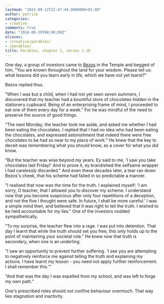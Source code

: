 ```yaml
---
lastmod: "2021-09-12T22:47:44.0000000+01:00"
author: patrick
categories:
- creative
comments: true
date: "2014-08-19T00:00:00Z"
aliases:
- /creative/parables/
- /parables/
title: Parables, chapter 1, verses 1-10
---
```


One day, a group of investors came to [Bezos] in the Temple and begged of him, "You are known throughout the land for your wisdom. Please tell us: what lessons did you learn early in life, which we have not yet learnt?"

Bezos replied thus.

"When I was but a child, when I had not yet seen seven summers, I discovered that my teacher had a bountiful store of chocolates hidden in the stationery cupboard. Being of an enterprising frame of mind, I proceeded to eat one of them every day for a week." For he was mindful of the need to preserve the source of good things.

"The next Monday, the teacher took me aside, and asked me whether I had been eating the chocolates. I replied that I had no idea who had been eating the chocolates, and expressed astonishment that indeed there were free chocolates to be had so near to my place of work." He knew that the key to deceit was remembering what you *should* know, as a cover for what you *did* know.

"But the teacher was wise beyond my years. Ey said to me, 'I saw you take chocolates last Friday!' And to prove it, ey brandished the selfsame wrapper I had carelessly discarded." And even these decades later, a tear ran down Bezos's cheek, that his scheme had failed in so predictable a manner.

"I realised that now was the time for the truth. I explained myself: 'I am sorry, O teacher, that I allowed you to discover my scheme. I understand now that you become suspicious after only four repetitions of a deception, and not the five I thought were safe. In future, I shall be more careful.' I was a simple mind then, and believed that it was right to tell the truth. I wished to be held accountable for my lies." One of the investors nodded sympathetically.

"To my surprise, the teacher flew into a rage. I was put into detention. That day I learnt that while the truth should set you free, this only holds up to the point of maintaining your societal role." He knew now that truth is secondary, when one is an underling.

"I saw an opportunity to prevent further suffering. 'I see you are attempting to negatively reinforce me against telling the truth and explaining my actions. I have learnt my lesson - you need not apply further reinforcement. I shall remember this.'"

"And that was the day I was expelled from my school, and was left to forge my own path."

One's prescribed roles should not confine behaviour overmuch. That way lies stagnation and inactivity.

[Bezos]: https://en.wikipedia.org/wiki/Jeff_Bezos
